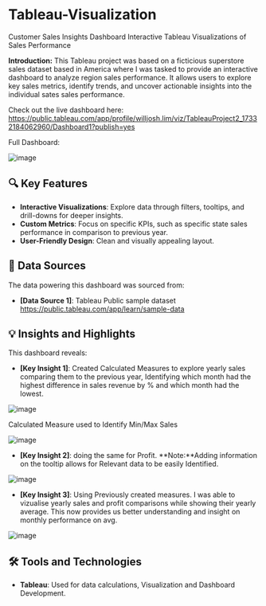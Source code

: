 # Tableau-Visualization

Customer Sales Insights Dashboard
Interactive Tableau Visualizations of Sales Performance

**Introduction:**
This Tableau project was based on a ficticious superstore sales dataset based in America where I was tasked to provide an interactive dashboard to analyze region sales performance. It allows users to explore key sales metrics, identify trends, and uncover actionable insights into the individual sates sales performance.

Check out the live dashboard here: https://public.tableau.com/app/profile/willjosh.lim/viz/TableauProject2_17332184062960/Dashboard1?publish=yes

Full Dashboard:

![image](https://github.com/user-attachments/assets/61feb059-e91e-4460-8e3c-99eae8126321)

## 🔍 Key Features
- **Interactive Visualizations**: Explore data through filters, tooltips, and drill-downs for deeper insights.
- **Custom Metrics**: Focus on specific KPIs, such as specific state sales performance in comparison to previous year.
- **User-Friendly Design**: Clean and visually appealing layout.

## 📁 Data Sources
The data powering this dashboard was sourced from:
- **[Data Source 1]**: Tableau Public sample dataset https://public.tableau.com/app/learn/sample-data


## 💡 Insights and Highlights
This dashboard reveals:
- **[Key Insight 1]**: Created Calculated Measures to explore yearly sales comparing them to the previous year, Identifying which month had the highest difference in sales revenue by % and which month had the lowest.
  
![image](https://github.com/user-attachments/assets/1fdb9c9e-5c62-4e2f-b413-e29ebe0ab9e9)

Calculated Measure used to Identify Min/Max Sales


![image](https://github.com/user-attachments/assets/14dc086d-73df-4248-aa06-993f96d7ed71)


- **[Key Insight 2]**: doing the same for Profit. **Note:**Adding information on the tooltip allows for Relevant data to be easily Identified.
  
![image](https://github.com/user-attachments/assets/ab151527-f8e0-4739-a972-6cb06599637f)

- **[Key Insight 3]**: Using Previously created measures. I was able to vizualise yearly sales and profit comparisons while showing their yearly average. This now provides us better understanding and insight on monthly performance on avg.
  
![image](https://github.com/user-attachments/assets/970ff7c8-a74a-4e69-8489-2d392991f02c)


## 🛠️ Tools and Technologies
- **Tableau**: Used for data calculations, Visualization and Dashboard Development.
